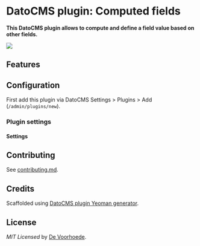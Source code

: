 # DatoCMS plugin: Computed fields

**This DatoCMS plugin allows to compute and define a field value based on other fields.**

![](https://github.com/voorhoede/datocms-plugin-computed-fields/raw/master/docs/preview.gif)

## Features

## Configuration

First add this plugin via DatoCMS Settings > Plugins > Add (`/admin/plugins/new`).

### Plugin settings

#### Settings

## Contributing

See [contributing.md](https://github.com/voorhoede/datocms-plugin-computed-fields/blob/master/contributing.md).

## Credits

Scaffolded using [DatoCMS plugin Yeoman generator](https://github.com/datocms/generator-datocms-plugin).

## License

*MIT Licensed* by [De Voorhoede](https://www.voorhoede.nl).
